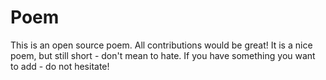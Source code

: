 # Poem
This is an open source poem. All contributions would be great!
It is a nice poem, but still short - don't mean to hate.
If you have something you want to add - do not hesitate!
